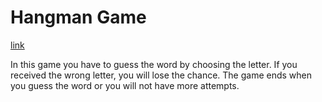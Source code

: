 
<h1>Hangman Game</h1> 

[link](https://hangman2-f4caf.firebaseapp.com) 

In this game you have to guess the word by choosing the letter. If you received the wrong letter, you will lose the chance. The game ends when you guess the word or you will not have more attempts.
